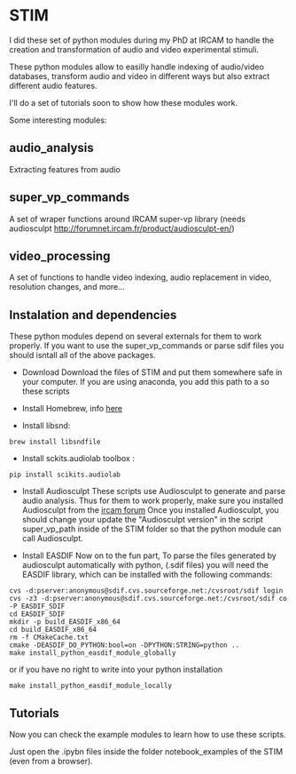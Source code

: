 # STIM

I did these set of python modules during my PhD at IRCAM to handle the creation and transformation of audio and video experimental stimuli.

These python modules allow to easilly handle indexing of audio/video databases, transform audio and video in different ways but also extract different audio features.

I'll do a set of tutorials soon to show how these modules work.

Some interesting modules:

## audio_analysis ##
Extracting features from audio

## super_vp_commands ##
A set of wraper functions around IRCAM super-vp library (needs audiosculpt http://forumnet.ircam.fr/product/audiosculpt-en/)

## video_processing ##
A set of functions to handle video indexing, audio replacement in video, resolution changes, and more...

## Instalation and dependencies ##
These python modules depend on several externals for them to work properly. If you want to use the super_vp_commands or parse sdif files you should isntall all of the above packages.


* Download
Download the files of STIM and put them somewhere safe in your computer. If you are using anaconda, you add this path to a so these scripts 


* Install Homebrew, info [here](https://brew.sh/)

* Install libsnd: 
```
brew install libsndfile
```

* Install sckits.audiolab toolbox :
```
pip install scikits.audiolab
```

* Install Audiosculpt
These scripts use Audiosculpt to generate and parse audio analysis. 
Thus for them to work properly, make sure you installed Audiosculpt from the [ircam forum](http://forumnet.ircam.fr/)
Once you installed Audiosculpt, you should change your update the "Audiosculpt version" in the script super_vp_path inside of the STIM folder so that the python module can call Audiosculpt.


* Install EASDIF
Now on to the fun part,
To parse the files generated by audiosculpt automatically with python, (.sdif files) you will need the EASDIF library, which can be installed with the following commands:

```
cvs -d:pserver:anonymous@sdif.cvs.sourceforge.net:/cvsroot/sdif login 
cvs -z3 -d:pserver:anonymous@sdif.cvs.sourceforge.net:/cvsroot/sdif co -P EASDIF_SDIF
cd EASDIF_SDIF
mkdir -p build_EASDIF_x86_64
cd build_EASDIF_x86_64
rm -f CMakeCache.txt
cmake -DEASDIF_DO_PYTHON:bool=on -DPYTHON:STRING=python ..
make install_python_easdif_module_globally
```

or if you have no right to write into your python installation

```
make install_python_easdif_module_locally
```


## Tutorials ##
Now you can check the example modules to learn how to use these scripts.

Just open the .ipybn files inside the folder notebook_examples of the STIM (even from a browser).
